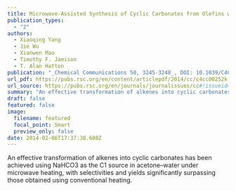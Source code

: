 ```yaml
---
title: Microwave-Assisted Synthesis of Cyclic Carbonates from Olefins with Sodium Bicarbonate as the C1 Source
publication_types:
  - "2"
authors:
  - Xiaoqing Yang
  - Jie Wu
  - Xianwen Mao
  - Timothy F. Jamison 
  - T. Alan Hatton
publication: "_Chemical Communications 50, 3245-3248_, DOI: 10.1039/C4CC00252K"
url_pdf: https://pubs.rsc.org/en/content/articlepdf/2014/cc/c4cc00252k
url_source: https://pubs.rsc.org/en/journals/journalissues/cc#!issueid=cc050024&type=current&issnprint=1359-7345
summary: "An effective transformation of alkenes into cyclic carbonates has been achieved using NaHCO3 as the C1 source in acetone–water under microwave heating, with selectivities and yields significantly surpassing those obtained using conventional heating."
draft: false
featured: false
image:
  filename: featured
  focal_point: Smart
  preview_only: false
date: 2014-02-06T17:37:38.608Z
---
```

  An effective transformation of alkenes into cyclic carbonates has been achieved using NaHCO3 as the C1 source in acetone–water under microwave heating, with selectivities and yields significantly surpassing those obtained using conventional heating.
